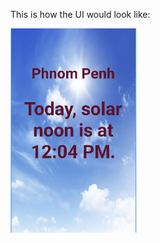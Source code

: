 This is how the UI would look like:

<img src="https://github.com/vathanak-mao/solarnoon/blob/main/.github/demo.png" width="40%"/>
